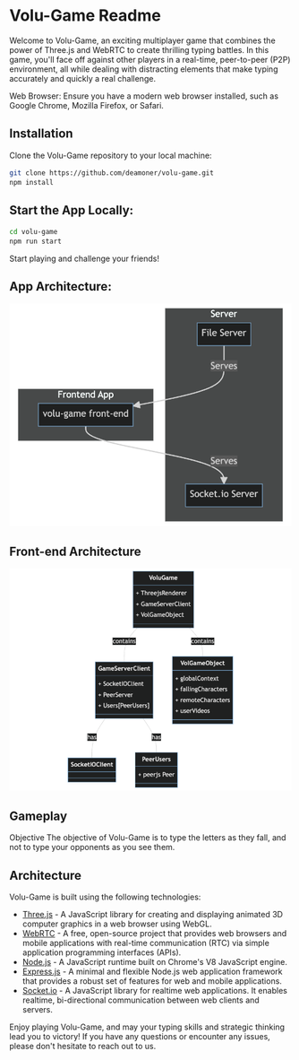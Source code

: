 # Volu-Game Readme

Welcome to Volu-Game, an exciting multiplayer game that combines the power of Three.js and WebRTC to create thrilling typing battles. In this game, you'll face off against other players in a real-time, peer-to-peer (P2P) environment, all while dealing with distracting elements that make typing accurately and quickly a real challenge.

Web Browser: Ensure you have a modern web browser installed, such as Google Chrome, Mozilla Firefox, or Safari.

## Installation

Clone the Volu-Game repository to your local machine:

```bash
git clone https://github.com/deamoner/volu-game.git
npm install
```

## Start the App Locally:

```bash
cd volu-game
npm run start
```

Start playing and challenge your friends!

## App Architecture:

![Alt text](/diagrams/app-architecture.png "App Architecture")

## Front-end Architecture

![Alt text](/diagrams/front-end-architecture.png "Front-end Architecture")

## Gameplay

Objective
The objective of Volu-Game is to type the letters as they fall, and not to type your opponents as you see them.

## Architecture

Volu-Game is built using the following technologies:

- [Three.js](https://threejs.org/) - A JavaScript library for creating and displaying animated 3D computer graphics in a web browser using WebGL.
- [WebRTC](https://webrtc.org/) - A free, open-source project that provides web browsers and mobile applications with real-time communication (RTC) via simple application programming interfaces (APIs).
- [Node.js](https://nodejs.org/en/) - A JavaScript runtime built on Chrome's V8 JavaScript engine.
- [Express.js](https://expressjs.com/) - A minimal and flexible Node.js web application framework that provides a robust set of features for web and mobile applications.
- [Socket.io](https://socket.io/) - A JavaScript library for realtime web applications. It enables realtime, bi-directional communication between web clients and servers.

Enjoy playing Volu-Game, and may your typing skills and strategic thinking lead you to victory! If you have any questions or encounter any issues, please don't hesitate to reach out to us.
